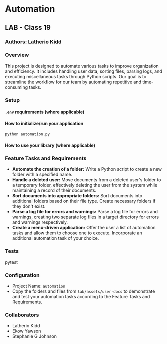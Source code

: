 # Automation

## LAB - Class 19

### Authors: Latherio Kidd

### Overview

This project is designed to automate various tasks to improve organization and efficiency. It includes handling user data, sorting files, parsing logs, and executing miscellaneous tasks through Python scripts. Our goal is to streamline the workflow for our team by automating repetitive and time-consuming tasks.

### Setup

#### `.env` requirements (where applicable)


#### How to initialize/run your application

```bash
python automation.py
```

#### How to use your library (where applicable)

### Feature Tasks and Requirements

- **Automate the creation of a folder:** Write a Python script to create a new folder with a specified name.
- **Handle a deleted user:** Move documents from a deleted user's folder to a temporary folder, effectively deleting the user from the system while maintaining a record of their documents.
- **Sort documents into appropriate folders:** Sort documents into additional folders based on their file type. Create necessary folders if they don't exist.
- **Parse a log file for errors and warnings:** Parse a log file for errors and warnings, creating two separate log files in a target directory for errors and warnings respectively.
- **Create a menu-driven application:** Offer the user a list of automation tasks and allow them to choose one to execute. Incorporate an additional automation task of your choice.

### Tests

pytest

### Configuration

- Project Name: `automation`
- Copy the folders and files from `lab/assets/user-docs` to demonstrate and test your automation tasks according to the Feature Tasks and Requirements.

### Collaborators

- Latherio Kidd
- Ekow Yawson
- Stephanie G Johnson

